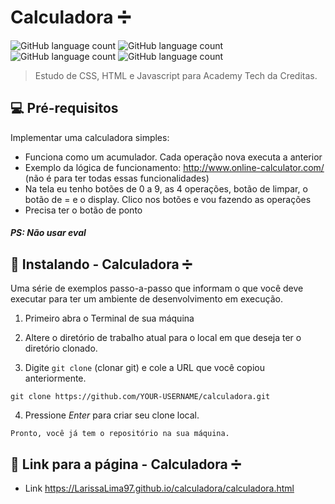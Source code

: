 # Calculadora ➗

<!---Esses são exemplos. Veja https://shields.io para outras pessoas ou para personalizar este conjunto de escudos. Você pode querer incluir dependências, status do projeto e informações de licença aqui--->


![GitHub language count](https://img.shields.io/badge/GitHub-100000?style=for-the-badge&logo=github&logoColor=white)
![GitHub language count](https://img.shields.io/badge/HTML5-E34F26?style=for-the-badge&logo=html5&logoColor=white)
![GitHub language count](https://img.shields.io/badge/CSS3-1572B6?style=for-the-badge&logo=css3&logoColor=white)
![GitHub language count](https://img.shields.io/badge/JavaScript-323330?style=for-the-badge&logo=javascript&logoColor=F7DF1E)

> Estudo de CSS, HTML e Javascript para Academy Tech da Creditas. 

## 💻 Pré-requisitos

Implementar uma calculadora simples:
* Funciona como um acumulador. Cada operação nova executa a anterior
* Exemplo da lógica de funcionamento: http://www.online-calculator.com/ (não é para ter todas essas funcionalidades)
* Na tela eu tenho botões de 0 a 9, as 4 operações, botão de limpar, o botão de = e o display. Clico nos botões e vou fazendo as operações
* Precisa ter o botão de ponto
##### PS: Não usar eval


## 🚀 Instalando - Calculadora ➗

Uma série de exemplos passo-a-passo que informam o que você deve executar para ter um ambiente de desenvolvimento em execução.

1. Primeiro abra o Terminal de sua máquina

2. Altere o diretório de trabalho atual para o local em que deseja ter o diretório clonado.

3. Digite `git clone` (clonar git) e cole a URL que você copiou anteriormente.

```
git clone https://github.com/YOUR-USERNAME/calculadora.git
```

4. Pressione *Enter* para criar seu clone local.

```
Pronto, você já tem o repositório na sua máquina.
```

## :link: Link para a página - Calculadora ➗ 

* Link 
  https://LarissaLima97.github.io/calculadora/calculadora.html




